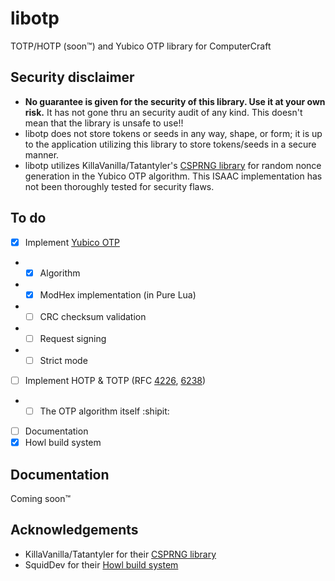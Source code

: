 # libotp
TOTP/HOTP (soon™) and Yubico OTP library for ComputerCraft

## Security disclaimer
- **No guarantee is given for the security of this library. Use it at your own risk.** It has not gone thru an security audit of any kind. This doesn't mean that the library is unsafe to use!!
- libotp does not store tokens or seeds in any way, shape, or form; it is up to the application utilizing this library to store tokens/seeds in a secure manner.
- libotp utilizes KillaVanilla/Tatantyler's [CSPRNG library](https://pastebin.com/D1th4Htw) for random nonce generation in the Yubico OTP algorithm. This ISAAC implementation has not been thoroughly tested for security flaws.

## To do
- [x] Implement [Yubico OTP](https://developers.yubico.com/OTP/)
- - [x] Algorithm
- - [x] ModHex implementation (in Pure Lua)
- - [ ] CRC checksum validation
- - [ ] Request signing
- - [ ] Strict mode
- [ ] Implement HOTP & TOTP (RFC [4226](https://tools.ietf.org/html/rfc4226), [6238](https://tools.ietf.org/html/rfc6238))
- - [ ] The OTP algorithm itself :shipit:
- [ ] Documentation
- [x] Howl build system

## Documentation
Coming soon™

## Acknowledgements
- KillaVanilla/Tatantyler for their [CSPRNG library](https://pastebin.com/D1th4Htw)
- SquidDev for their [Howl build system](https://github.com/SquidDev-CC/Howl)
